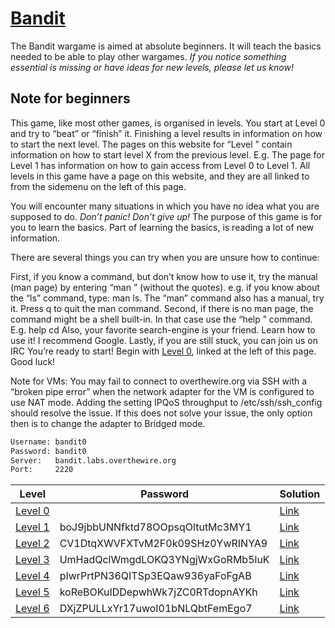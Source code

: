 # [Bandit](http://overthewire.org/wargames/bandit/)

The Bandit wargame is aimed at absolute beginners. It will teach the basics needed to be able to play other wargames. *If you notice something essential is missing or have ideas for new levels, please let us know!*

## Note for beginners
This game, like most other games, is organised in levels. You start at Level 0 and try to “beat” or “finish” it. Finishing a level results in information on how to start the next level. The pages on this website for “Level <X>” contain information on how to start level X from the previous level. E.g. The page for Level 1 has information on how to gain access from Level 0 to Level 1. All levels in this game have a page on this website, and they are all linked to from the sidemenu on the left of this page.

You will encounter many situations in which you have no idea what you are supposed to do. *Don’t panic! Don’t give up!* The purpose of this game is for you to learn the basics. Part of learning the basics, is reading a lot of new information.

There are several things you can try when you are unsure how to continue:

First, if you know a command, but don’t know how to use it, try the manual (man page) by entering “man <command>” (without the quotes). e.g. if you know about the “ls” command, type: man ls. The “man” command also has a manual, try it. Press q to quit the man command.
Second, if there is no man page, the command might be a shell built-in. In that case use the “help <X>” command. E.g. help cd
Also, your favorite search-engine is your friend. Learn how to use it! I recommend Google.
Lastly, if you are still stuck, you can join us on IRC
You’re ready to start! Begin with [Level 0](http://overthewire.org/wargames/bandit/bandit0.html), linked at the left of this page. Good luck!

Note for VMs: You may fail to connect to overthewire.org via SSH with a “broken pipe error” when the network adapter for the VM is configured to use NAT mode. Adding the setting IPQoS throughput to /etc/ssh/ssh_config should resolve the issue. If this does not solve your issue, the only option then is to change the adapter to Bridged mode.

```bash
Username: bandit0
Password: bandit0
Server:   bandit.labs.overthewire.org
Port:     2220
```

| Level                                                          | Password                         | Solution                      |
| -------------------------------------------------------------- | -------------------------------- | ------------------------------|
| [Level 0](http://overthewire.org/wargames/bandit/bandit1.html) |                                  | [Link](./level_0/README.md)   |
| [Level 1](http://overthewire.org/wargames/bandit/bandit2.html) | boJ9jbbUNNfktd78OOpsqOltutMc3MY1 | [Link](./level_1/README.md)   |
| [Level 2](http://overthewire.org/wargames/bandit/bandit3.html) | CV1DtqXWVFXTvM2F0k09SHz0YwRINYA9 | [Link](./level_2/README.md)   |
| [Level 3](http://overthewire.org/wargames/bandit/bandit4.html) | UmHadQclWmgdLOKQ3YNgjWxGoRMb5luK | [Link](./level_3/README.md)   |
| [Level 4](http://overthewire.org/wargames/bandit/bandit5.html) | pIwrPrtPN36QITSp3EQaw936yaFoFgAB | [Link](./level_4/README.md)   |
| [Level 5](http://overthewire.org/wargames/bandit/bandit6.html) | koReBOKuIDDepwhWk7jZC0RTdopnAYKh | [Link](./level_5/README.md)   |
| [Level 6](http://overthewire.org/wargames/bandit/bandit7.html) | DXjZPULLxYr17uwoI01bNLQbtFemEgo7 | [Link](./level_6/README.md)   |